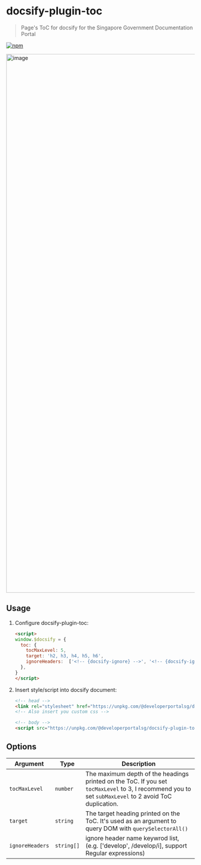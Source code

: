 # docsify-plugin-toc

> Page's ToC for docsify for the Singapore Government Documentation Portal

[![npm](https://img.shields.io/npm/v/docsify-plugin-toc.svg?style=flat-square)](https://www.npmjs.com/package/@developerportalsg/docsify-plugin-toc)

<img width="1440" alt="image" src="https://user-images.githubusercontent.com/58126222/231341632-81012165-d570-4485-8d34-9c2cabe45f79.png">

## Usage

1. Configure docsify-plugin-toc:

    ```html
    <script>
    window.$docsify = {
      toc: {
        tocMaxLevel: 5,
        target: 'h2, h3, h4, h5, h6',
        ignoreHeaders:  ['<!-- {docsify-ignore} -->', '<!-- {docsify-ignore-all} -->']
      },
    }
    </script>
    ```

2. Insert style/script into docsify document:

    ```html
    <!-- head -->
    <link rel="stylesheet" href="https://unpkg.com/@developerportalsg/docsify-plugin-toc/dist/light.css">
    <!-- Also insert you custom css -->

    <!-- body -->
    <script src="https://unpkg.com/@developerportalsg/docsify-plugin-toc/dist/docsify-plugin-toc.min.js"></script>
    ```

## Options

| Argument | Type | Description |
| --- | --- | --- |
| `tocMaxLevel` | `number` | The maximum depth of the headings printed on the ToC. If you set `tocMaxLevel` to 3, I recommend you to set `subMaxLevel` to 2 avoid ToC duplication. |
| `target` | `string` | The target heading printed on the ToC. It's used as an argument to query DOM with `querySelectorAll()` |
| `ignoreHeaders` | `string[]` | ignore header name keywrod list, (e.g. ['develop', /develop/i], support Regular expressions) |
